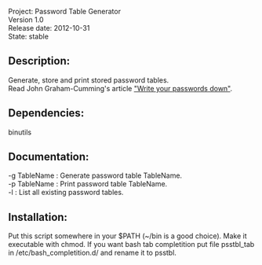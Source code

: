 Project: Password Table Generator   
Version 1.0   
Release date: 2012-10-31   
State: stable   

## Description:

Generate, store and print stored password tables.   
Read John Graham-Cumming's article ["Write your passwords down"](http://blog.jgc.org/2010/12/write-your-passwords-down.html).

## Dependencies:

binutils

## Documentation:

-g TableName : Generate password table TableName.   
-p TableName : Print password table TableName.   
-l : List all existing password tables.   

## Installation:

Put this script somewhere in your $PATH (~/bin is a good choice). Make it executable with chmod.
If you want bash tab completition put file psstbl_tab in /etc/bash_completition.d/ and rename it to psstbl.
